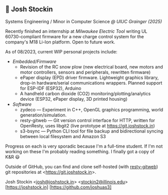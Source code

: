 ## :wave: Josh Stockin

Systems Engineering / Minor in Computer Science *@ UIUC Grainger (2025)*

Recently finished an internship at *Milwaukee Electric Tool* writing UL 60730-compliant firmware for a new charge control system for the company's M18 Li-Ion platform. Open to future work.

As of 08/2023, current WIP personal projects include:
- *Embedded/Firmware*
  - Revision of the RC snow plow (new electrical board, new motors and motor controllers, sensors and peripherals, rewritten firmware)
  - ePaper display (EPD) driver firmware. Lightweight graphics library, drop-in hardware/serial communications wrappers. Planned support for ESP-IDF (ESP32), Arduino
  - A handheld carbon dioxide (CO2) monitoring/plotting/analytics device (ESP32, ePaper display, 3D printed housing)
- *Software*
  - zydeco — Experiment in C++, OpenGL graphics programming, world generation/simulation.
  - resty-gitweb — Git version control interface for HTTP, written for OpenResty, uses libgit2 (live prototype at https://git.joshstock.in)
  - s3-bsync — Python CLI tool for file backup and bidirectional syncing between local filesystem and Amazon S3

Progress on each is very sporadic because I'm a full-time student. If I'm not working on these I'm probably reading something. I finally got a copy of K&R 😃

Outside of GitHub, you can find and clone self-hosted (with [resty-gitweb](https://github.com/joshuas3/resty-gitweb)) git repositories at &lt;<https://git.joshstock.in>&gt;.

Josh Stockin &lt;josh@joshstock.in&gt; &lt;stockin2@illinois.edu&gt;<br>
[https://joshstock.in] [https://github.com/joshuas3]
